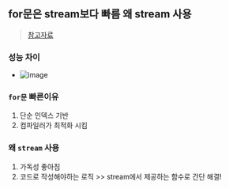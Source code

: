 ## for문은 stream보다 빠름 왜 stream 사용
> [참고자료](https://pamyferret.tistory.com/49)

### 성능 차이
- ![image](https://user-images.githubusercontent.com/61215550/207792213-5a89a6c1-deb0-495b-8fb9-c67f5befbf24.png)

### `for문` 빠른이유
1. 단순 인덱스 기반
2. 컴파일러가 최적화 시킴

### 왜 `stream` 사용
1. 가독성 좋아짐
2. 코드로 작성해야하는 로직 >> stream에서 제공하는 함수로 간단 해결!

